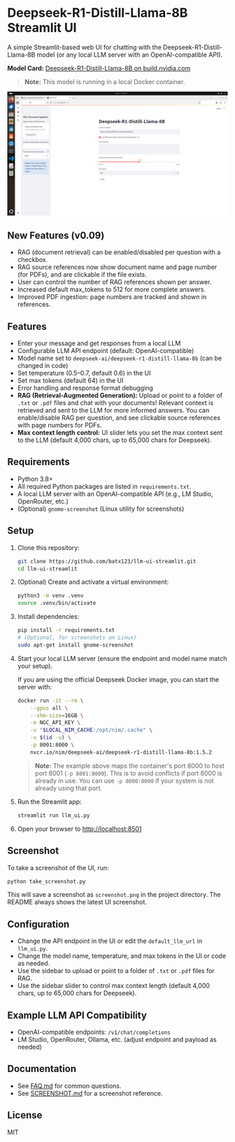 # Deepseek-R1-Distill-Llama-8B Streamlit UI

A simple Streamlit-based web UI for chatting with the Deepseek-R1-Distill-Llama-8B model (or any local LLM server with an OpenAI-compatible API).

**Model Card:** [Deepseek-R1-Distill-Llama-8B on build.nvidia.com](https://build.nvidia.com/deepseek-ai/deepseek-r1-distill-llama-8b/deploy)

> **Note:** This model is running in a local Docker container.

![Streamlit LLM UI Screenshot](screenshot.png)

## New Features (v0.09)
- RAG (document retrieval) can be enabled/disabled per question with a checkbox.
- RAG source references now show document name and page number (for PDFs), and are clickable if the file exists.
- User can control the number of RAG references shown per answer.
- Increased default max_tokens to 512 for more complete answers.
- Improved PDF ingestion: page numbers are tracked and shown in references.

## Features
- Enter your message and get responses from a local LLM
- Configurable LLM API endpoint (default: OpenAI-compatible)
- Model name set to `deepseek-ai/deepseek-r1-distill-llama-8b` (can be changed in code)
- Set temperature (0.5–0.7, default 0.6) in the UI
- Set max tokens (default 64) in the UI
- Error handling and response format debugging
- **RAG (Retrieval-Augmented Generation):** Upload or point to a folder of `.txt` or `.pdf` files and chat with your documents! Relevant context is retrieved and sent to the LLM for more informed answers. You can enable/disable RAG per question, and see clickable source references with page numbers for PDFs.
- **Max context length control:** UI slider lets you set the max context sent to the LLM (default 4,000 chars, up to 65,000 chars for Deepseek).

## Requirements

- Python 3.8+
- All required Python packages are listed in `requirements.txt`.
- A local LLM server with an OpenAI-compatible API (e.g., LM Studio, OpenRouter, etc.)
- (Optional) `gnome-screenshot` (Linux utility for screenshots)

## Setup
1. Clone this repository:
   ```bash
   git clone https://github.com/batx123/llm-ui-streamlit.git
   cd llm-ui-streamlit
   ```
2. (Optional) Create and activate a virtual environment:
   ```bash
   python3 -m venv .venv
   source .venv/bin/activate
   ```
3. Install dependencies:
   ```bash
   pip install -r requirements.txt
   # (Optional, for screenshots on Linux)
   sudo apt-get install gnome-screenshot
   ```
4. Start your local LLM server (ensure the endpoint and model name match your setup).
   
   If you are using the official Deepseek Docker image, you can start the server with:
   ```bash
   docker run -it --rm \
       --gpus all \
       --shm-size=16GB \
       -e NGC_API_KEY \
       -v "$LOCAL_NIM_CACHE:/opt/nim/.cache" \
       -u $(id -u) \
       -p 8001:8000 \
       nvcr.io/nim/deepseek-ai/deepseek-r1-distill-llama-8b:1.5.2
   ```
   
   > **Note:** The example above maps the container's port 8000 to host port 8001 (`-p 8001:8000`). This is to avoid conflicts if port 8000 is already in use. You can use `-p 8000:8000` if your system is not already using that port.
5. Run the Streamlit app:
   ```bash
   streamlit run llm_ui.py
   ```
6. Open your browser to [http://localhost:8501](http://localhost:8501)

## Screenshot
To take a screenshot of the UI, run:
```bash
python take_screenshot.py
```
This will save a screenshot as `screenshot.png` in the project directory. The README always shows the latest UI screenshot.

## Configuration
- Change the API endpoint in the UI or edit the `default_llm_url` in `llm_ui.py`.
- Change the model name, temperature, and max tokens in the UI or code as needed.
- Use the sidebar to upload or point to a folder of `.txt` or `.pdf` files for RAG.
- Use the sidebar slider to control max context length (default 4,000 chars, up to 65,000 chars for Deepseek).

## Example LLM API Compatibility
- OpenAI-compatible endpoints: `/v1/chat/completions`
- LM Studio, OpenRouter, Ollama, etc. (adjust endpoint and payload as needed)

## Documentation
- See [FAQ.md](FAQ.md) for common questions.
- See [SCREENSHOT.md](SCREENSHOT.md) for a screenshot reference.

## License
MIT
